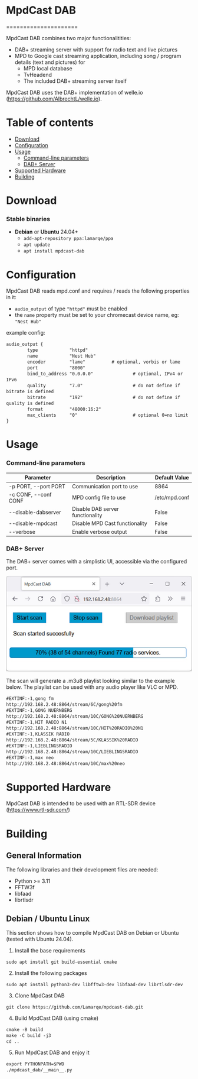 # MpdCast DAB
=====================

MpdCast DAB combines two major functionalitities: 
* DAB+ streaming server with support for radio text and live pictures
* MPD to Google cast streaming application, including song / program details (text and pictures) for
    * MPD local database
    * TvHeadend
    * The included DAB+ streaming server itself

MpdCast DAB uses the DAB+ implementation of welle.io (https://github.com/AlbrechtL/welle.io).

Table of contents
====

  * [Download](#download)
  * [Configuration](#configuration)
  * [Usage](#usage)
    * [Command-line parameters](#command-line-parameters) 
    * [DAB+ Server](#dab-server)
  * [Supported Hardware](#supported-hardware)
  * [Building](#building)

Download
========
### Stable binaries
* **Debian** or **Ubuntu** 24.04+
  * `add-apt-repository ppa:lamarqe/ppa`
  * `apt update`
  * `apt install mpdcast-dab`

Configuration
=====
MpdCast DAB reads mpd.conf and requires / reads the following properties in it:
  * `audio_output` of type `"httpd"` must be enabled
  * the `name` property must be set to your chromecast device name, eg: `"Nest Hub"`

example config:

```
audio_output {
        type            "httpd"
        name            "Nest Hub"
        encoder         "lame"          # optional, vorbis or lame
        port            "8000"
        bind_to_address "0.0.0.0"               # optional, IPv4 or IPv6
        quality         "7.0"                   # do not define if bitrate is defined
        bitrate         "192"                   # do not define if quality is defined
        format          "48000:16:2"
        max_clients     "0"                     # optional 0=no limit
}
```

  
Usage
=====
### Command-line parameters

Parameter | Description | Default Value
------ | ---------- | ---------- 
-p PORT, --port PORT | Communication port to use | 8864
-c CONF, --conf CONF | MPD config file to use | /etc/mpd.conf
--disable-dabserver | Disable DAB server functionality | False
--disable-mpdcast | Disable MPD Cast functionality | False
--verbose | Enable verbose output | False

### DAB+ Server
The DAB+ server comes with a simplistic UI, accessible via the configured port.

![Screenshot](https://github.com/Lamarqe/mpdcast-dab/raw/main/scanner.jpg)

The scan will generate a .m3u8 playlist looking similar to the example below.
The playlist can be used with any audio player like VLC or MPD. 
```
#EXTINF:-1,gong fm
http://192.168.2.48:8864/stream/6C/gong%20fm
#EXTINF:-1,GONG NUERNBERG
http://192.168.2.48:8864/stream/10C/GONG%20NUERNBERG
#EXTINF:-1,HIT RADIO N1
http://192.168.2.48:8864/stream/10C/HIT%20RADIO%20N1
#EXTINF:-1,KLASSIK RADIO
http://192.168.2.48:8864/stream/5C/KLASSIK%20RADIO
#EXTINF:-1,LIEBLINGSRADIO
http://192.168.2.48:8864/stream/10C/LIEBLINGSRADIO
#EXTINF:-1,max neo
http://192.168.2.48:8864/stream/10C/max%20neo
```

Supported Hardware
====================
MpdCast DAB is intended to be used with an RTL-SDR device (https://www.rtl-sdr.com/)

Building
====================

General Information
---
The following libraries and their development files are needed:
* Python >= 3.11 
* FFTW3f
* libfaad
* librtlsdr

Debian / Ubuntu Linux
---
This section shows how to compile MpdCast DAB on Debian or Ubuntu (tested with Ubuntu 24.04).

1. Install the base requirements

```
sudo apt install git build-essential cmake
```

2. Install the following packages

```
sudo apt install python3-dev libfftw3-dev libfaad-dev librtlsdr-dev
```

3. Clone MpdCast DAB

```
git clone https://github.com/Lamarqe/mpdcast-dab.git
```

4. Build MpdCast DAB (using cmake)

```
cmake -B build
make -C build -j3
cd ..
```

5. Run MpdCast DAB and enjoy it

```
export PYTHONPATH=$PWD
./mpdcast_dab/__main__.py
```
